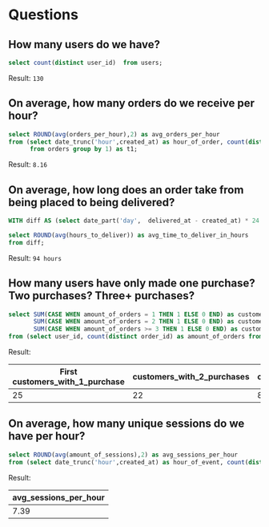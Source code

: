 # Questions
## How many users do we have?
``` sql
select count(distinct user_id)  from users;
```
Result:
`130`

## On average, how many orders do we receive per hour?
``` sql
select ROUND(avg(orders_per_hour),2) as avg_orders_per_hour
from (select date_trunc('hour',created_at) as hour_of_order, count(distinct order_id) as orders_per_hour 
      from orders group by 1) as t1;
```
Result:
`8.16`
## On average, how long does an order take from being placed to being delivered?
``` sql
WITH diff AS (select date_part('day',  delivered_at - created_at) * 24 + date_part('hour', delivered_at - created_at) as hours_to_deliver from public.orders)  

select ROUND(avg(hours_to_deliver)) as avg_time_to_deliver_in_hours
from diff;
```
Result:
`94 hours`
## How many users have only made one purchase? Two purchases? Three+ purchases?
``` sql
select SUM(CASE WHEN amount_of_orders = 1 THEN 1 ELSE 0 END) as customers_with_1_purchase,
       SUM(CASE WHEN amount_of_orders = 2 THEN 1 ELSE 0 END) as customers_with_2_purchases,
       SUM(CASE WHEN amount_of_orders >= 3 THEN 1 ELSE 0 END) as customers_with_more_than_3_purchases
from (select user_id, count(distinct order_id) as amount_of_orders from orders group by 1) as t1;
```
Result:

| First customers_with_1_purchase  | customers_with_2_purchases  | customers_with_more_than_3_purchases  |
| -------------------------------- | --------------------------- | ------------------------------------- | 
| 25                               | 22                          | 81                                    |
## On average, how many unique sessions do we have per hour?
``` sql
select ROUND(avg(amount_of_sessions),2) as avg_sessions_per_hour
from (select date_trunc('hour',created_at) as hour_of_event, count(distinct session_id) as amount_of_sessions from events group by 1) as t1;
```
Result:

| avg_sessions_per_hour|
| -------------------- |
|                 7.39 |